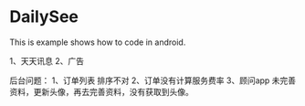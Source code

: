 DailySee
=========================

This is example shows how to code in android.

1、天天讯息
2、广告

后台问题：
1、订单列表 排序不对
2、订单没有计算服务费率
3、顾问app 未完善资料，更新头像，再去完善资料，没有获取到头像。
